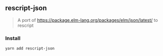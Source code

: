## rescript-json

> A port of https://package.elm-lang.org/packages/elm/json/latest/ to rescript

### Install
```
yarn add rescript-json
```


